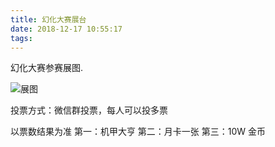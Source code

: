 ```yaml
---
title: 幻化大赛展台
date: 2018-12-17 10:55:17
tags:
---
```


幻化大赛参赛展图.   

![展图](https://i.imgur.com/nyhpknn.jpg)

投票方式：微信群投票，每人可以投多票

以票数结果为准
第一：机甲大亨
第二：月卡一张
第三：10W 金币
